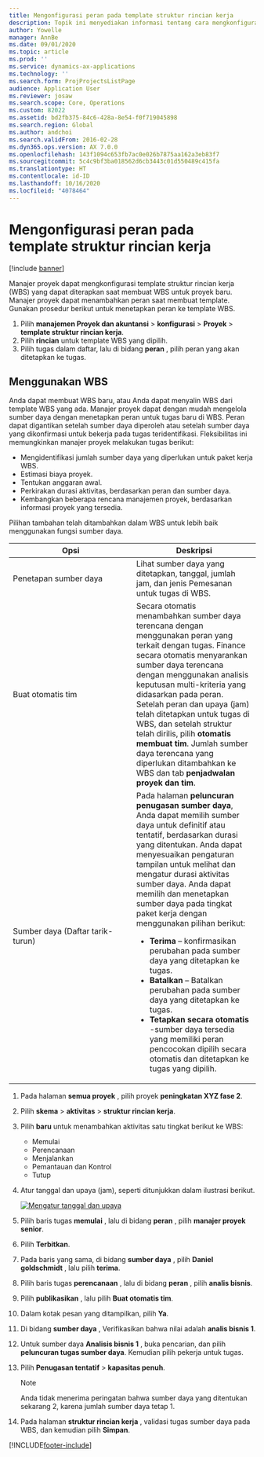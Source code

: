 ```yaml
---
title: Mengonfigurasi peran pada template struktur rincian kerja
description: Topik ini menyediakan informasi tentang cara mengkonfigurasi informasi peran pada template struktur rincian kerja.
author: Yowelle
manager: AnnBe
ms.date: 09/01/2020
ms.topic: article
ms.prod: ''
ms.service: dynamics-ax-applications
ms.technology: ''
ms.search.form: ProjProjectsListPage
audience: Application User
ms.reviewer: josaw
ms.search.scope: Core, Operations
ms.custom: 82022
ms.assetid: bd2fb375-84c6-428a-8e54-f0f719045898
ms.search.region: Global
ms.author: andchoi
ms.search.validFrom: 2016-02-28
ms.dyn365.ops.version: AX 7.0.0
ms.openlocfilehash: 143f1094c653fb7ac0e026b7875aa162a3eb83f7
ms.sourcegitcommit: 5c4c9bf3ba018562d6cb3443c01d550489c415fa
ms.translationtype: HT
ms.contentlocale: id-ID
ms.lasthandoff: 10/16/2020
ms.locfileid: "4078464"
---
```

# <a name="set-up-roles-on-work-breakdown-structure-templates"></a>Mengonfigurasi peran pada template struktur rincian kerja

[!include [banner](../includes/banner.md)]

Manajer proyek dapat mengkonfigurasi template struktur rincian kerja (WBS) yang dapat diterapkan saat membuat WBS untuk proyek baru. Manajer proyek dapat menambahkan peran saat membuat template. Gunakan prosedur berikut untuk menetapkan peran ke template WBS.

1. Pilih **manajemen Proyek dan akuntansi** > **konfigurasi** > **Proyek** > **template struktur rincian kerja**.
2. Pilih **rincian** untuk template WBS yang dipilih.
3. Pilih tugas dalam daftar, lalu di bidang **peran** , pilih peran yang akan ditetapkan ke tugas.

## <a name="work-with-a-wbs"></a>Menggunakan WBS

Anda dapat membuat WBS baru, atau Anda dapat menyalin WBS dari template WBS yang ada. Manajer proyek dapat dengan mudah mengelola sumber daya dengan menetapkan peran untuk tugas baru di WBS. Peran dapat digantikan setelah sumber daya diperoleh atau setelah sumber daya yang dikonfirmasi untuk bekerja pada tugas teridentifikasi. Fleksibilitas ini memungkinkan manajer proyek melakukan tugas berikut:

- Mengidentifikasi jumlah sumber daya yang diperlukan untuk paket kerja WBS.
- Estimasi biaya proyek.
- Tentukan anggaran awal.
- Perkirakan durasi aktivitas, berdasarkan peran dan sumber daya.
- Kembangkan beberapa rencana manajemen proyek, berdasarkan informasi proyek yang tersedia.

Pilihan tambahan telah ditambahkan dalam WBS untuk lebih baik menggunakan fungsi sumber daya.

<table>
<colgroup>
<col width="50%" />
<col width="50%" />
</colgroup>
<thead>
<tr class="header">
<th>Opsi</th>
<th>Deskripsi</th>
</tr>
</thead>
<tbody>
<tr class="odd">
<td>Penetapan sumber daya</td>
<td>Lihat sumber daya yang ditetapkan, tanggal, jumlah jam, dan jenis Pemesanan untuk tugas di WBS.</td>
</tr>
<tr class="even">
<td>Buat otomatis tim</td>
<td>Secara otomatis menambahkan sumber daya terencana dengan menggunakan peran yang terkait dengan tugas. Finance secara otomatis menyarankan sumber daya terencana dengan menggunakan analisis keputusan multi-kriteria yang didasarkan pada peran. Setelah peran dan upaya (jam) telah ditetapkan untuk tugas di WBS, dan setelah struktur telah dirilis, pilih <strong>otomatis membuat tim</strong>. Jumlah sumber daya terencana yang diperlukan ditambahkan ke WBS dan tab <strong>penjadwalan proyek dan tim</strong>.</td>
</tr>
<tr class="odd">
<td>Sumber daya (Daftar tarik-turun)</td>
<td>Pada halaman <strong>peluncuran penugasan sumber daya</strong>, Anda dapat memilih sumber daya untuk definitif atau tentatif, berdasarkan durasi yang ditentukan. Anda dapat menyesuaikan pengaturan tampilan untuk melihat dan mengatur durasi aktivitas sumber daya. Anda dapat memilih dan menetapkan sumber daya pada tingkat paket kerja dengan menggunakan pilihan berikut:
<ul>
<li><strong>Terima</strong> – konfirmasikan perubahan pada sumber daya yang ditetapkan ke tugas.</li>
<li><strong>Batalkan</strong> – Batalkan perubahan pada sumber daya yang ditetapkan ke tugas.</li>
<li><strong>Tetapkan secara otomatis</strong> -sumber daya tersedia yang memiliki peran pencocokan dipilih secara otomatis dan ditetapkan ke tugas yang dipilih.</li>
</ul></td>
</tr>
</tbody>
</table>

1. Pada halaman **semua proyek** , pilih proyek **peningkatan XYZ fase 2**.
2. Pilih **skema** > **aktivitas** > **struktur rincian kerja**.
3. Pilih **baru** untuk menambahkan aktivitas satu tingkat berikut ke WBS:

    - Memulai
    - Perencanaan
    - Menjalankan
    - Pemantauan dan Kontrol
    - Tutup

4. Atur tanggal dan upaya (jam), seperti ditunjukkan dalam ilustrasi berikut.

    [![Mengatur tanggal dan upaya](./media/projectresourcing10.jpg)](./media/projectresourcing10.jpg)

5. Pilih baris tugas **memulai** , lalu di bidang **peran** , pilih **manajer proyek senior**.
6. Pilih **Terbitkan**.
7. Pada baris yang sama, di bidang **sumber daya** , pilih **Daniel goldschmidt** , lalu pilih **terima**.
8. Pilih baris tugas **perencanaan** , lalu di bidang **peran** , pilih **analis bisnis**.
9. Pilih **publikasikan** , lalu pilih **Buat otomatis tim**.
10. Dalam kotak pesan yang ditampilkan, pilih **Ya**.
11. Di bidang **sumber daya** , Verifikasikan bahwa nilai adalah **analis bisnis 1**.
12. Untuk sumber daya **Analisis bisnis 1** , buka pencarian, dan pilih **peluncuran tugas sumber daya**. Kemudian pilih pekerja untuk tugas.
13. Pilih **Penugasan tentatif** &gt; **kapasitas penuh**.

    > [!NOTE] 
    > Anda tidak menerima peringatan bahwa sumber daya yang ditentukan sekarang 2, karena jumlah sumber daya tetap 1.

14. Pada halaman **struktur rincian kerja** , validasi tugas sumber daya pada WBS, dan kemudian pilih **Simpan**.


[!INCLUDE[footer-include](../includes/footer-banner.md)]